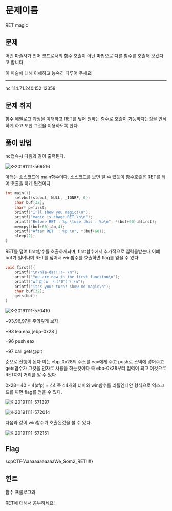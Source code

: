 #  문제이름

RET magic



## 문제

어떤 마술사가 언어 코드로서의 함수 호출이 아닌 마법으로 다른 함수를 호출해 보겠다고 합니다.

이 마술에 대해 이해하고 능숙히 다루어 주세요!



---

nc 114.71.240.152 12358 



## 문제 취지

함수 에필로그 과정을 이해하고 RET를 덮어 원하는 함수로 호출이 가능하다는것을 인식하게 하고 또한 그것을 이용하도록 한다.



## 풀이 방법

nc접속시 다음과 같이 출력된다.

![K-20191111-569516](https://user-images.githubusercontent.com/40850499/68568187-48be5b00-049e-11ea-9a4e-e35269fc4316.gif)



아래는 소스코드에 main함수이다. 소스코드를 보면 알 수 있듯이 함수호출은 RET를 덮어 호출을 하게 된것이다.

```c
int main(){
	setvbuf(stdout, NULL, _IONBF, 0);
	char buf[32];
	char* p=first;
	printf("I'll show you magic!\n");
	printf("magic is chage RET \n\n");
	printf("Before RET : %p \tuse this : %p\n", *(buf+60),&first);
	memcpy((buf+60),&p,4);
	printf("After RET  : %p \n", *(buf+60));
	sleep(2);
}
```



RET를 덮여 first함수를 호출하게되며, first함수에서 추가적으로 입력을받는다 이떄 bof가 일어나며 RET를 덮어서 win함수를 호출하면 flag를 얻을 수 있다.

```c
void first(){
	printf("\n\nTa-da!!!!~ \n");
	printf("You are now in the first function\n");
	printf("w(ﾟДﾟ)w  ㄴ(°0°)ㄱ \n");
	printf("it's your turn! show me magic\n");
	char buf[32];
	gets(buf);
}
```



![K-20191111-570410](https://user-images.githubusercontent.com/40850499/68568536-309b0b80-049f-11ea-8ea7-810a4372037e.gif)

+93,96,97을 주의깊게 보자

+93 lea eax,[ebp-0x28 ]

+96 push eax

+97 call gets@plt

순으로 진행이 된다 이는 ebp-0x28의 주소를 eax에게 주고 push로 스택에 넣어주고 gets함수가 그것을 인자로 사용을 하는것이다 즉 ebp-0x28부터 입력이 되고 이것으로 RET까지 거리를 알 수 있다

0x28= 40 + 4(sfp) = 44  즉 44개의 더미와 win함수를 리틀엔디안 형식으로 익스코드를 짜면 flag를 얻을 수 있다.





![K-20191111-571397](https://user-images.githubusercontent.com/40850499/68568717-bdde6000-049f-11ea-8e30-dc1ef0406681.gif)



![K-20191111-572014](https://user-images.githubusercontent.com/40850499/68568743-cafb4f00-049f-11ea-808f-c355f1c45492.gif)



다음과 같이 win함수가 호출된것을 볼 수 있다.

![K-20191111-572151](https://user-images.githubusercontent.com/40850499/68568765-d8183e00-049f-11ea-9d65-6812e64817a4.gif)




## Flag

scpCTF{AaaaaaaaaaaaWe_Som2_RET!!!!}



## 힌트

함수 프롤로그와

RET에 대해서 공부하세요!
